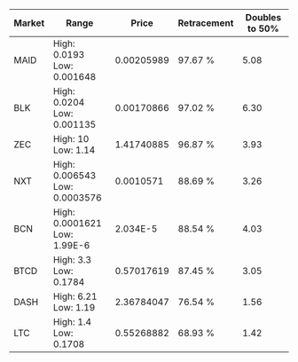 | Market | Range | Price| Retracement | Doubles to 50% |
| --- | --- | --- | --- | --- |
| MAID | High: 0.0193<br />Low: 0.001648 | 0.00205989 | 97.67 % | 5.08 |
| BLK | High: 0.0204<br />Low: 0.001135 | 0.00170866 | 97.02 % | 6.30 |
| ZEC | High: 10<br />Low: 1.14 | 1.41740885 | 96.87 % | 3.93 |
| NXT | High: 0.006543<br />Low: 0.0003576 | 0.0010571 | 88.69 % | 3.26 |
| BCN | High: 0.0001621<br />Low: 1.99E-6 | 2.034E-5 | 88.54 % | 4.03 |
| BTCD | High: 3.3<br />Low: 0.1784 | 0.57017619 | 87.45 % | 3.05 |
| DASH | High: 6.21<br />Low: 1.19 | 2.36784047 | 76.54 % | 1.56 |
| LTC | High: 1.4<br />Low: 0.1708 | 0.55268882 | 68.93 % | 1.42 |
